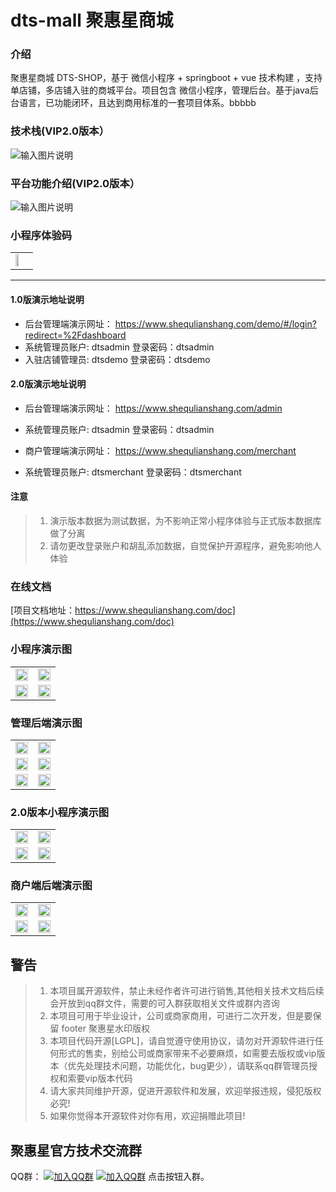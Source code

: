 # dts-mall 聚惠星商城

### 介绍
聚惠星商城 DTS-SHOP，基于 微信小程序 + springboot + vue 技术构建 ，支持单店铺，多店铺入驻的商城平台。项目包含 微信小程序，管理后台。基于java后台语言，已功能闭环，且达到商用标准的一套项目体系。bbbbb


### 技术栈(VIP2.0版本）
![输入图片说明](https://images.gitee.com/uploads/images/2021/0409/203303_06334c9d_365545.jpeg "技术栈.png")


### 平台功能介绍(VIP2.0版本）
![输入图片说明](https://images.gitee.com/uploads/images/2021/0409/203331_82f5bad0_365545.jpeg "聚惠星商城.jpg")

### 小程序体验码
<table border="0">
<tbody>
   <tr>
     <td valign="middle">
        <img width="50%" src="https://images.gitee.com/uploads/images/2019/1130/231510_d7ac1c17_365545.jpeg">
     </td>
    </tr>
</tbody>
</table>

--------------------------------
#### 1.0版演示地址说明
 * 后台管理端演示网址：  https://www.shequlianshang.com/demo/#/login?redirect=%2Fdashboard
 * 系统管理员账户: dtsadmin  登录密码：dtsadmin
 * 入驻店铺管理员: dtsdemo   登录密码：dtsdemo

#### 2.0版演示地址说明
 * 后台管理端演示网址：  https://www.shequlianshang.com/admin
 * 系统管理员账户: dtsadmin  登录密码：dtsadmin

 * 商户管理端演示网址：  https://www.shequlianshang.com/merchant
 * 系统管理员账户: dtsmerchant  登录密码：dtsmerchant

#### 注意

> 1. 演示版本数据为测试数据，为不影响正常小程序体验与正式版本数据库做了分离
> 2. 请勿更改登录账户和胡乱添加数据，自觉保护开源程序，避免影响他人体验

### 在线文档

[项目文档地址：https://www.shequlianshang.com/doc](https://www.shequlianshang.com/doc)

### 小程序演示图
<table border="0">
<tbody>
   <tr>
     <td valign="middle">
        <img width="100%"  src="https://images.gitee.com/uploads/images/2019/1208/152014_7cff56d2_365545.jpeg">
     </td>
     <td valign="middle">
        <img width="100%"  src="https://images.gitee.com/uploads/images/2019/1208/152027_bdf52faa_365545.jpeg">
     </td>
    </tr>
    <tr>
     <td valign="middle">
        <img width="100%"  src="https://images.gitee.com/uploads/images/2019/1208/152039_c8f7a7be_365545.jpeg">
     </td>
     <td valign="middle">
        <img width="100%"  src="https://images.gitee.com/uploads/images/2019/1208/152053_89dd5153_365545.jpeg">
     </td>
    </tr>
</tbody>
</table>


### 管理后端演示图
<table border="0">
<tbody>
   <tr>
     <td valign="middle">
        <img width="100%" src="https://images.gitee.com/uploads/images/2019/1208/145307_557afa8a_365545.png">
     </td>
     <td valign="middle">
        <img width="100%" src="https://images.gitee.com/uploads/images/2019/1208/145320_a5a47a3e_365545.png">
     </td>
    </tr>
    <tr>
     <td valign="middle">
        <img width="100%" src="https://images.gitee.com/uploads/images/2019/1208/145334_b391b90b_365545.png">
     </td>
     <td valign="middle">
        <img width="100%" src="https://images.gitee.com/uploads/images/2019/1208/145347_d0b90b1a_365545.png">
     </td>
    </tr>
   <tr>
     <td valign="middle">
        <img width="100%" src="https://images.gitee.com/uploads/images/2019/1208/145400_7162464d_365545.png">
     </td>
     <td valign="middle">
        <img width="100%" src="https://images.gitee.com/uploads/images/2019/1208/145413_c10771ac_365545.png">
     </td>
    </tr>
</tbody>
</table>


### 2.0版本小程序演示图
<table border="0">
<tbody>
   <tr>
     <td valign="middle">
        <img width="100%"  src="https://images.gitee.com/uploads/images/2021/0409/203022_56eed1fb_365545.jpeg">
     </td>
     <td valign="middle">
        <img width="100%"  src="https://images.gitee.com/uploads/images/2021/0410/230314_73dabf76_365545.jpeg">
     </td>
    </tr>
    <tr>
     <td valign="middle">
        <img width="100%"  src="https://images.gitee.com/uploads/images/2021/0409/203648_a46fdf21_365545.jpeg">
     </td>
     <td valign="middle">
        <img width="100%"  src="https://images.gitee.com/uploads/images/2021/0410/230501_9fb81de9_365545.jpeg">
     </td>
    </tr>
</tbody>
</table>


### 商户端后端演示图
<table border="0">
<tbody>
   <tr>
     <td valign="middle">
        <img width="100%" src="https://images.gitee.com/uploads/images/2021/0410/230704_8c21e8d3_365545.png">
     </td>
     <td valign="middle">
        <img width="100%" src="https://images.gitee.com/uploads/images/2021/0410/230725_57a21be9_365545.png">
     </td>
    </tr>
    <tr>
     <td valign="middle">
        <img width="100%" src="https://images.gitee.com/uploads/images/2021/0410/230813_ff861d6e_365545.png">
     </td>
     <td valign="middle">
        <img width="100%" src="https://images.gitee.com/uploads/images/2021/0410/230836_8cd40e8c_365545.png">
     </td>
    </tr>
</tbody>
</table>

## 警告

> 1. 本项目属开源软件，禁止未经作者许可进行销售,其他相关技术文档后续会开放到qq群文件，需要的可入群获取相关文件或群内咨询
> 2. 本项目可用于毕业设计，公司或商家商用，可进行二次开发，但是要保留 footer 聚惠星水印版权
> 3. 本项目代码开源[LGPL]，请自觉遵守使用协议，请勿对开源软件进行任何形式的售卖，别给公司或商家带来不必要麻烦，如需要去版权或vip版本（优先处理技术问题，功能优化，bug更少），请联系qq群管理员授权和索要vip版本代码
> 4. 请大家共同维护开源，促进开源软件和发展，欢迎举报违规，侵犯版权必究!
> 5. 如果你觉得本开源软件对你有用，欢迎捐赠此项目!

## 聚惠星官方技术交流群

QQ群： [![加入QQ群](https://img.shields.io/badge/已满-686432822-red.svg)](https://qm.qq.com/cgi-bin/qm/qr?k=K32CmJS5Pehi4E3QGYYwgkxAbdePXi1y&jump_from=webapi) [![加入QQ群](https://img.shields.io/badge/点击加入-692542312-green.svg)](https://qm.qq.com/cgi-bin/qm/qr?k=K32CmJS5Pehi4E3QGYYwgkxAbdePXi1y&jump_from=webapi)  点击按钮入群。
